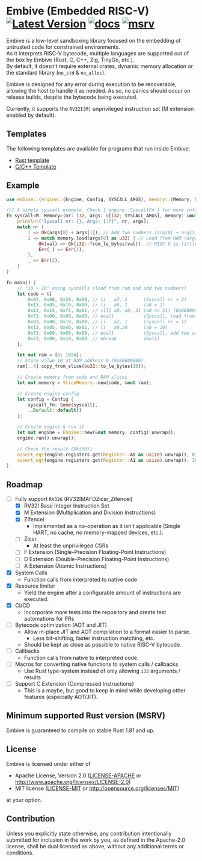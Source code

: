 # Embive (Embedded RISC-V) [![Latest Version]][crates.io] [![docs]][docs.rs] [![msrv]][Rust 1.81]

[Latest Version]: https://img.shields.io/crates/v/embive.svg
[crates.io]: https://crates.io/crates/embive
[docs]: https://docs.rs/embive/badge.svg
[docs.rs]: https://docs.rs/embive
[msrv]: https://img.shields.io/crates/msrv/embive.svg?label=msrv&color=lightgray
[Rust 1.81]: https://blog.rust-lang.org/2024/09/05/Rust-1.81.0.html

Embive is a low-level sandboxing library focused on the embedding of untrusted code for constrained environments.  
As it interprets RISC-V bytecode, multiple languages are supported out of the box by Embive (Rust, C, C++, Zig, TinyGo, etc.).  
By default, it doesn’t require external crates, dynamic memory allocation or the standard library (`no_std` & `no_alloc`).

Embive is designed for any error during execution to be recoverable, allowing the host to handle it as needed.
As so, no panics should occur on release builds, despite the bytecode being executed.

Currently, it supports the `RV32I[M]` unprivileged instruction set (M extension enabled by default).

## Templates
The following templates are available for programs that run inside Embive:
- [Rust template](https://github.com/embive/embive-rust-template)
- [C/C++ Template](https://github.com/embive/embive-c-template)

## Example
```rust
use embive::{engine::{Engine, Config, SYSCALL_ARGS}, memory::{Memory, SliceMemory}, register::Register};

/// A simple syscall example. Check [`engine::SyscallFn`] for more information.
fn syscall<M: Memory>(nr: i32, args: &[i32; SYSCALL_ARGS], memory: &mut M) -> Result<i32, i32> {
    println!("Syscall nr: {}, Args: {:?}", nr, args);
    match nr {
        1 => Ok(args[0] + args[1]), // Add two numbers (arg[0] + arg[1])
        2 => match memory.load(args[0] as u32) { // Load from RAM (arg[0])
            Ok(val) => Ok(i32::from_le_bytes(val)), // RISC-V is little endian
            Err(_) => Err(1),
        },
        _ => Err(2),
    }
}

fn main() {
    // "10 + 20" using syscalls (load from ram and add two numbers)
    let code = &[
        0x93, 0x08, 0x20, 0x00, // li   a7, 2      (Syscall nr = 2)
        0x13, 0x05, 0x10, 0x00, // li   a0, 1      (a0 = 1)
        0x13, 0x15, 0xf5, 0x01, // slli a0, a0, 31 (a0 << 31) (0x80000000)
        0x73, 0x00, 0x00, 0x00, // ecall           (Syscall, load from arg0)
        0x93, 0x08, 0x10, 0x00, // li   a7, 1      (Syscall nr = 1)
        0x13, 0x05, 0x40, 0x01, // li   a0,20      (a0 = 20)
        0x73, 0x00, 0x00, 0x00, // ecall           (Syscall, add two args)
        0x73, 0x00, 0x10, 0x00  // ebreak          (Halt)
    ];

    let mut ram = [0; 1024];
    // Store value 10 at RAM address 0 (0x80000000)
    ram[..4].copy_from_slice(&u32::to_le_bytes(10));

    // Create memory from code and RAM slices
    let mut memory = SliceMemory::new(code, &mut ram);

    // Create engine config
    let config = Config {
        syscall_fn: Some(syscall),
        ..Default::default()
    };

    // Create engine & run it
    let mut engine = Engine::new(&mut memory, config).unwrap();
    engine.run().unwrap();

    // Check the result (Ok(30))
    assert_eq!(engine.registers.get(Register::A0 as usize).unwrap(), 0);
    assert_eq!(engine.registers.get(Register::A1 as usize).unwrap(), 30);
}
```

## Roadmap
- [ ] Fully support `RV32G` (RV32IMAFDZicsr_Zifencei)
    - [x] RV32I Base Integer Instruction Set
    - [x] M Extension (Multiplication and Division Instructions)
    - [x] Zifencei
        - Implemented as a no-operation as it isn't applicable (Single HART, no cache, no memory-mapped devices, etc.).
    - [ ] Zicsr
        - At least the unprivileged CSRs
    - [ ] F Extension (Single-Precision Floating-Point Instructions)
    - [ ] D Extension (Double-Precision Floating-Point Instructions)
    - [ ] A Extension (Atomic Instructions)
- [x] System Calls
    - Function calls from interpreted to native code
- [x] Resource limiter
    - Yield the engine after a configurable amount of instructions are executed.
- [x] CI/CD
    - Incorporate more tests into the repository and create test automations for PRs
- [ ] Bytecode optimization (AOT and JIT)
    - Allow in-place JIT and AOT compilation to a format easier to parse.
        - Less bit-shifting, faster instruction matching, etc.
    - Should be kept as close as possible to native RISC-V bytecode.
- [ ] Callbacks
    - Function calls from native to interpreted code.
- [ ] Macros for converting native functions to system calls / callbacks
    - Use Rust type-system instead of only allowing `i32` arguments / results
- [ ] Support C Extension (Compressed Instructions)
    - This is a maybe, but good to keep in mind while developing other features (especially AOT/JIT).


## Minimum supported Rust version (MSRV)
Embive is guaranteed to compile on stable Rust 1.81 and up.

## License

Embive is licensed under either of

- Apache License, Version 2.0 ([LICENSE-APACHE](LICENSE-APACHE) or
  <http://www.apache.org/licenses/LICENSE-2.0>)
- MIT license ([LICENSE-MIT](LICENSE-MIT) or <http://opensource.org/licenses/MIT>)

at your option.

## Contribution

Unless you explicitly state otherwise, any contribution intentionally submitted
for inclusion in the work by you, as defined in the Apache-2.0 license, shall be
dual licensed as above, without any additional terms or conditions.